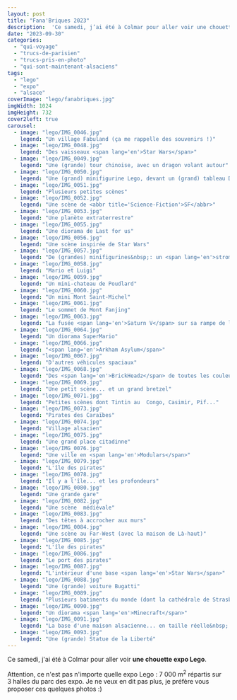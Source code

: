 ```yaml
---
layout: post
title: "Fana'Briques 2023"
description:  'Ce samedi, j’ai été à Colmar pour aller voir une chouette expo Lego. Attention, ce n’est pas n’importe quelle expo Lego : 7 000 m2 répartis sur 3 halles du parc des expo. Je ne veux en dit pas plus, je préfère vous proposer ces quelques photos :)'
date: "2023-09-30"
categories: 
  - "qui-voyage"
  - "trucs-de-parisien"
  - "trucs-pris-en-photo"
  - "qui-sont-maintenant-alsaciens"
tags: 
  - "lego"
  - "expo"
  - "alsace"
coverImage: "lego/fanabriques.jpg"
imgWidth: 1024
imgHeight: 732
cover2left: true
carousel: 
  - image: "lego/IMG_0046.jpg"
    legend: "Un village Fabuland (ça me rappelle des souvenirs !)"
  - image: "lego/IMG_0048.jpg"
    legend: "Des vaisseaux <span lang='en'>Star Wars</span>"
  - image: "lego/IMG_0049.jpg"
    legend: "Une (grande) tour chinoise, avec un dragon volant autour"
  - image: "lego/IMG_0050.jpg"
    legend: "Une (grand) minifigurine Lego, devant un (grand) tableau Dragon Ball"
  - image: "lego/IMG_0051.jpg"
    legend: "Plusieurs petites scènes"
  - image: "lego/IMG_0052.jpg"
    legend: "Une scène de <abbr title='Science-Fiction'>SF</abbr>"
  - image: "lego/IMG_0053.jpg"
    legend: "Une planète extraterrestre"
  - image: "lego/IMG_0055.jpg"
    legend: "Une diorama de Last for us"
  - image: "lego/IMG_0056.jpg"
    legend: "Une scène inspirée de Star Wars"
  - image: "lego/IMG_0057.jpg"
    legend: "De (grandes) minifigurines&nbsp;: un <span lang='en'>stromtrooper</span>, <span lang='en'>Ironman</span>, <span lang='en'>Robocop</span>, <span lang='en'>Alien</span>..."
  - image: "lego/IMG_0058.jpg"
    legend: "Mario et Luigi"
  - image: "lego/IMG_0059.jpg"
    legend: "Un mini-chateau de Poudlard"
  - image: "lego/IMG_0060.jpg"
    legend: "Un mini Mont Saint-Michel"
  - image: "lego/IMG_0061.jpg"
    legend: "Le sommet de Mont Fanjing"
  - image: "lego/IMG_0063.jpg"
    legend: "La fusée <span lang='en'>Saturn V</span> sur sa rampe de lancement"
  - image: "lego/IMG_0064.jpg"
    legend: "Un diorama SuperMario"
  - image: "lego/IMG_0066.jpg"
    legend: "<span lang='en'>Arkham Asylum</span>"
  - image: "lego/IMG_0067.jpg"
    legend: "D'autres véhicules spaciaux"
  - image: "lego/IMG_0068.jpg"
    legend: "Des <span lang='en'>BrickHeadz</span> de toutes les couleurs"
  - image: "lego/IMG_0069.jpg"
    legend: "Une petit scène... et un grand bretzel"
  - image: "lego/IMG_0071.jpg"
    legend: "Petites scènes dont Tintin au  Congo, Casimir, Pif..."
  - image: "lego/IMG_0073.jpg"
    legend: "Pirates des Caraïbes"
  - image: "lego/IMG_0074.jpg"
    legend: "Village alsacien"
  - image: "lego/IMG_0075.jpg"
    legend: "Une grand place citadinne"
  - image: "lego/IMG_0076.jpg"
    legend: "Une ville en <span lang='en'>Modulars</span>"
  - image: "lego/IMG_0079.jpg"
    legend: "L'île des pirates"
  - image: "lego/IMG_0078.jpg"
    legend: "Il y a l'île... et les profondeurs"
  - image: "lego/IMG_0080.jpg"
    legend: "Une grande gare"
  - image: "lego/IMG_0082.jpg"
    legend: "Une scène  médiévale"
  - image: "lego/IMG_0083.jpg"
    legend: "Des têtes à accrocher aux murs"
  - image: "lego/IMG_0084.jpg"
    legend: "Une scène au Far-West (avec la maison de Là-haut)"
  - image: "lego/IMG_0085.jpg"
    legend: "L'île des pirates"
  - image: "lego/IMG_0086.jpg"
    legend: "Le port des pirates"
  - image: "lego/IMG_0087.jpg"
    legend: "L'intérieur d'une base <span lang='en'>Star Wars</span>"
  - image: "lego/IMG_0088.jpg"
    legend: "Une (grande) voiture Bugatti"
  - image: "lego/IMG_0089.jpg"
    legend: "Plusieurs batiments du monde (dont la cathédrale de Strasbourg)"
  - image: "lego/IMG_0090.jpg"
    legend: "Un diorama <span lang='en'>Minecraft</span>"
  - image: "lego/IMG_0091.jpg"
    legend: "La base d'une maison alsacienne... en taille réelle&nbsp;!"
  - image: "lego/IMG_0093.jpg"
    legend: "Une (grande) Statue de la Liberté"
---
```


Ce samedi, j'ai été à Colmar pour aller voir <strong>une chouette expo Lego</strong>.

Attention, ce n'est pas n'importe quelle expo Lego&nbsp;: 7&nbsp;000&nbsp;m<sup>2</sup> répartis sur 3&nbsp;halles du parc des expo. Je ne veux en dit pas plus, je préfère vous proposer ces quelques photos :)
